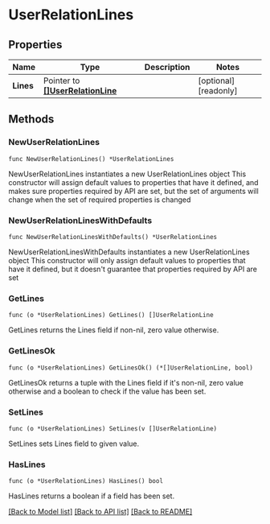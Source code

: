 # UserRelationLines

## Properties

Name | Type | Description | Notes
------------ | ------------- | ------------- | -------------
**Lines** | Pointer to [**[]UserRelationLine**](UserRelationLine.md) |  | [optional] [readonly]

## Methods

### NewUserRelationLines

`func NewUserRelationLines() *UserRelationLines`

NewUserRelationLines instantiates a new UserRelationLines object
This constructor will assign default values to properties that have it defined,
and makes sure properties required by API are set, but the set of arguments
will change when the set of required properties is changed

### NewUserRelationLinesWithDefaults

`func NewUserRelationLinesWithDefaults() *UserRelationLines`

NewUserRelationLinesWithDefaults instantiates a new UserRelationLines object
This constructor will only assign default values to properties that have it defined,
but it doesn't guarantee that properties required by API are set

### GetLines

`func (o *UserRelationLines) GetLines() []UserRelationLine`

GetLines returns the Lines field if non-nil, zero value otherwise.

### GetLinesOk

`func (o *UserRelationLines) GetLinesOk() (*[]UserRelationLine, bool)`

GetLinesOk returns a tuple with the Lines field if it's non-nil, zero value otherwise
and a boolean to check if the value has been set.

### SetLines

`func (o *UserRelationLines) SetLines(v []UserRelationLine)`

SetLines sets Lines field to given value.

### HasLines

`func (o *UserRelationLines) HasLines() bool`

HasLines returns a boolean if a field has been set.

[[Back to Model list]](../README.md#documentation-for-models) [[Back to API list]](../README.md#documentation-for-api-endpoints) [[Back to README]](../README.md)
